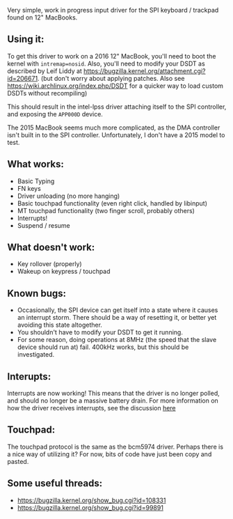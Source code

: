 Very simple, work in progress input driver for the SPI keyboard / trackpad found on 12" MacBooks. 

Using it:
---------
To get this driver to work on a 2016 12" MacBook, you'll need to boot the kernel with `intremap=nosid`. Also, you'll need to modify your DSDT as described by Leif Liddy at https://bugzilla.kernel.org/attachment.cgi?id=206671. (but don't worry about applying patches. Also see https://wiki.archlinux.org/index.php/DSDT for a quicker way to load custom DSDTs without recompiling)

This should result in the intel-lpss driver attaching itself to the SPI controller, and exposing the `APP000D` device.

The 2015 MacBook seems much more complicated, as the DMA controller isn't built in to the SPI controller. Unfortunately, I don't have a 2015 model to test.

What works:
-----------
* Basic Typing
* FN keys
* Driver unloading (no more hanging)
* Basic touchpad functionality (even right click, handled by libinput)
* MT touchpad functionality (two finger scroll, probably others)
* Interrupts!
* Suspend / resume

What doesn't work:
------------------
* Key rollover (properly)
* Wakeup on keypress / touchpad
 
Known bugs:
-----------
* Occasionally, the SPI device can get itself into a state where it causes an interrupt storm. There should be a way of resetting it, or better yet avoiding this state altogether.
* You shouldn't have to modify your DSDT to get it running.
* For some reason, doing operations at 8MHz (the speed that the slave device should run at) fail. 400kHz works, but this should be investigated.

Interupts:
----------
Interrupts are now working! This means that the driver is no longer polled, and should no longer be a massive battery drain. For more information on how the driver receives interrupts, see the discussion [here](https://github.com/cb22/macbook12-spi-driver/pull/1)

Touchpad:
---------
The touchpad protocol is the same as the bcm5974 driver. Perhaps there is a nice way of utilizing it? For now, bits of code have just been copy and pasted.

Some useful threads:
--------------------
* https://bugzilla.kernel.org/show_bug.cgi?id=108331
* https://bugzilla.kernel.org/show_bug.cgi?id=99891
